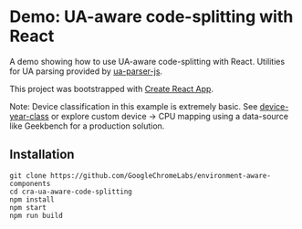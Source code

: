
# Demo: UA-aware code-splitting with React

A demo showing how to use UA-aware code-splitting with React. Utilities for UA parsing provided by [ua-parser-js](https://github.com/faisalman/ua-parser-js).

This project was bootstrapped with [Create React App](https://github.com/facebookincubator/create-react-app).

Note: Device classification in this example is extremely basic. See [device-year-class](https://github.com/facebook/device-year-class) or explore custom device -> CPU mapping using a data-source like Geekbench for a production solution.

## Installation
```
git clone https://github.com/GoogleChromeLabs/environment-aware-components
cd cra-ua-aware-code-splitting
npm install
npm start
npm run build
```